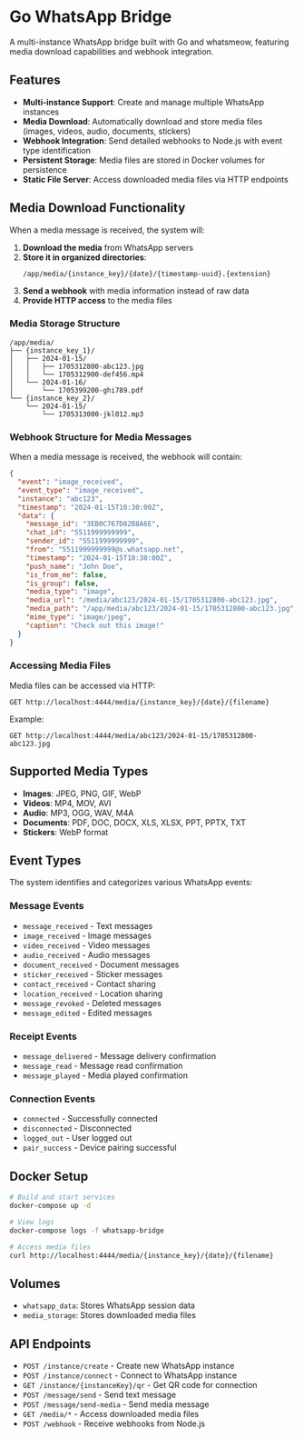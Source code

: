 # Go WhatsApp Bridge

A multi-instance WhatsApp bridge built with Go and whatsmeow, featuring media download capabilities and webhook integration.

## Features

- **Multi-instance Support**: Create and manage multiple WhatsApp instances
- **Media Download**: Automatically download and store media files (images, videos, audio, documents, stickers)
- **Webhook Integration**: Send detailed webhooks to Node.js with event type identification
- **Persistent Storage**: Media files are stored in Docker volumes for persistence
- **Static File Server**: Access downloaded media files via HTTP endpoints

## Media Download Functionality

When a media message is received, the system will:

1. **Download the media** from WhatsApp servers
2. **Store it in organized directories**:
   ```
   /app/media/{instance_key}/{date}/{timestamp-uuid}.{extension}
   ```
3. **Send a webhook** with media information instead of raw data
4. **Provide HTTP access** to the media files

### Media Storage Structure

```
/app/media/
├── {instance_key_1}/
│   ├── 2024-01-15/
│   │   ├── 1705312800-abc123.jpg
│   │   └── 1705312900-def456.mp4
│   └── 2024-01-16/
│       └── 1705399200-ghi789.pdf
└── {instance_key_2}/
    └── 2024-01-15/
        └── 1705313000-jkl012.mp3
```

### Webhook Structure for Media Messages

When a media message is received, the webhook will contain:

```json
{
  "event": "image_received",
  "event_type": "image_received",
  "instance": "abc123",
  "timestamp": "2024-01-15T10:30:00Z",
  "data": {
    "message_id": "3EB0C767D82B8A6E",
    "chat_id": "5511999999999",
    "sender_id": "5511999999999",
    "from": "5511999999999@s.whatsapp.net",
    "timestamp": "2024-01-15T10:30:00Z",
    "push_name": "John Doe",
    "is_from_me": false,
    "is_group": false,
    "media_type": "image",
    "media_url": "/media/abc123/2024-01-15/1705312800-abc123.jpg",
    "media_path": "/app/media/abc123/2024-01-15/1705312800-abc123.jpg",
    "mime_type": "image/jpeg",
    "caption": "Check out this image!"
  }
}
```

### Accessing Media Files

Media files can be accessed via HTTP:

```
GET http://localhost:4444/media/{instance_key}/{date}/{filename}
```

Example:

```
GET http://localhost:4444/media/abc123/2024-01-15/1705312800-abc123.jpg
```

## Supported Media Types

- **Images**: JPEG, PNG, GIF, WebP
- **Videos**: MP4, MOV, AVI
- **Audio**: MP3, OGG, WAV, M4A
- **Documents**: PDF, DOC, DOCX, XLS, XLSX, PPT, PPTX, TXT
- **Stickers**: WebP format

## Event Types

The system identifies and categorizes various WhatsApp events:

### Message Events

- `message_received` - Text messages
- `image_received` - Image messages
- `video_received` - Video messages
- `audio_received` - Audio messages
- `document_received` - Document messages
- `sticker_received` - Sticker messages
- `contact_received` - Contact sharing
- `location_received` - Location sharing
- `message_revoked` - Deleted messages
- `message_edited` - Edited messages

### Receipt Events

- `message_delivered` - Message delivery confirmation
- `message_read` - Message read confirmation
- `message_played` - Media played confirmation

### Connection Events

- `connected` - Successfully connected
- `disconnected` - Disconnected
- `logged_out` - User logged out
- `pair_success` - Device pairing successful

## Docker Setup

```bash
# Build and start services
docker-compose up -d

# View logs
docker-compose logs -f whatsapp-bridge

# Access media files
curl http://localhost:4444/media/{instance_key}/{date}/{filename}
```

## Volumes

- `whatsapp_data`: Stores WhatsApp session data
- `media_storage`: Stores downloaded media files

## API Endpoints

- `POST /instance/create` - Create new WhatsApp instance
- `POST /instance/connect` - Connect to WhatsApp instance
- `GET /instance/{instanceKey}/qr` - Get QR code for connection
- `POST /message/send` - Send text message
- `POST /message/send-media` - Send media message
- `GET /media/*` - Access downloaded media files
- `POST /webhook` - Receive webhooks from Node.js
